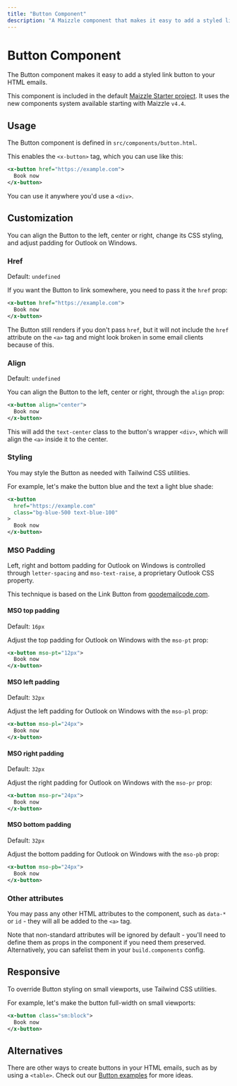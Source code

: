 ```yaml
---
title: "Button Component"
description: "A Maizzle component that makes it easy to add a styled link button to your HTML emails."
---
```


# Button Component

The Button component makes it easy to add a styled link button to your HTML emails.

<alert>This component is included in the default [Maizzle Starter project](https://github.com/maizzle/maizzle). It uses the new components system available starting with Maizzle `v4.4`.</alert>

## Usage

The Button component is defined in `src/components/button.html`.

This enables the `<x-button>` tag, which you can use like this:

<code-sample title="src/templates/example.html">

  ```xml
  <x-button href="https://example.com">
    Book now
  </x-button>
  ```

</code-sample>

You can use it anywhere you'd use a `<div>`.

## Customization

You can align the Button to the left, center or right, change its CSS styling, and adjust padding for Outlook on Windows.

### Href

Default: `undefined`

If you want the Button to link somewhere, you need to pass it the `href` prop:

<code-sample title="src/templates/example.html">

  ```xml
  <x-button href="https://example.com">
    Book now
  </x-button>
  ```

</code-sample>

<alert>The Button still renders if you don't pass `href`, but it will not include the `href` attribute on the `<a>` tag and might look broken in some email clients because of this.</alert>

### Align

Default: `undefined`

You can align the Button to the left, center or right, through the `align` prop:

<code-sample title="src/templates/example.html">

  ```xml
  <x-button align="center">
    Book now
  </x-button>
  ```

</code-sample>

This will add the `text-center` class to the button's wrapper `<div>`, which will align the `<a>` inside it to the center.

### Styling

You may style the Button as needed with Tailwind CSS utilities.

For example, let's make the button blue and the text a light blue shade:

<code-sample title="src/templates/example.html">

  ```xml
  <x-button
    href="https://example.com"
    class="bg-blue-500 text-blue-100"
  >
    Book now
  </x-button>
  ```

</code-sample>

### MSO Padding

Left, right and bottom padding for Outlook on Windows is controlled through `letter-spacing` and `mso-text-raise`, a proprietary Outlook CSS property.

This technique is based on the Link Button from [goodemailcode.com](https://www.goodemailcode.com/email-code/link-button).

#### MSO top padding

Default: `16px`

Adjust the top padding for Outlook on Windows with the `mso-pt` prop:

<code-sample title="src/templates/example.html">

  ```xml
  <x-button mso-pt="12px">
    Book now
  </x-button>
  ```

</code-sample>

#### MSO left padding

Default: `32px`

Adjust the left padding for Outlook on Windows with the `mso-pl` prop:

<code-sample title="src/templates/example.html">

  ```xml
  <x-button mso-pl="24px">
    Book now
  </x-button>
  ```

</code-sample>

#### MSO right padding

Default: `32px`

Adjust the right padding for Outlook on Windows with the `mso-pr` prop:

<code-sample title="src/templates/example.html">

  ```xml
  <x-button mso-pr="24px">
    Book now
  </x-button>
  ```

</code-sample>

#### MSO bottom padding

Default: `32px`

Adjust the bottom padding for Outlook on Windows with the `mso-pb` prop:

<code-sample title="src/templates/example.html">

  ```xml
  <x-button mso-pb="24px">
    Book now
  </x-button>
  ```

</code-sample>

### Other attributes

You may pass any other HTML attributes to the component, such as `data-*` or `id` - they will all be added to the `<a>` tag.

Note that non-standard attributes will be ignored by default - you'll need to define them as props in the component if you need them preserved. Alternatively, you can safelist them in your `build.components` config.

## Responsive

To override Button styling on small viewports, use Tailwind CSS utilities.

For example, let's make the button full-width on small viewports:

<code-sample title="src/templates/example.html">

  ```xml
  <x-button class="sm:block">
    Book now
  </x-button>
  ```

</code-sample>

## Alternatives

There are other ways to create buttons in your HTML emails, such as by using a `<table>`. Check out our [Button examples](/docs/examples/buttons) for more ideas.
